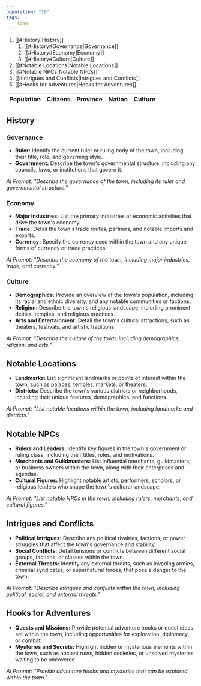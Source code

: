 ```yaml
---
population: "10"
tags:
  - town
---
```

1. [[#History|History]]
    1. [[#History#Governance|Governance]]
    2. [[#History#Economy|Economy]]
    3. [[#History#Culture|Culture]]
2. [[#Notable Locations|Notable Locations]]
3. [[#Notable NPCs|Notable NPCs]]
4. [[#Intrigues and Conflicts|Intrigues and Conflicts]]
5. [[#Hooks for Adventures|Hooks for Adventures]]

| Population | Citizens | Province | Nation | Culture |
| ---------- | -------- | -------- | ------ | ------- |

## History

### Governance

-   **Ruler:** Identify the current ruler or ruling body of the town, including their title, role, and governing style.
-   **Government:** Describe the town's governmental structure, including any councils, laws, or institutions that govern it.

_AI Prompt: "Describe the governance of the town, including its ruler and governmental structure."_

### Economy

-   **Major Industries:** List the primary industries or economic activities that drive the town's economy.
-   **Trade:** Detail the town's trade routes, partners, and notable imports and exports.
-   **Currency:** Specify the currency used within the town and any unique forms of currency or trade practices.

_AI Prompt: "Describe the economy of the town, including major industries, trade, and currency."_

### Culture

-   **Demographics:** Provide an overview of the town's population, including its racial and ethnic diversity, and any notable communities or factions.
-   **Religion:** Describe the town's religious landscape, including prominent deities, temples, and religious practices.
-   **Arts and Entertainment:** Detail the town's cultural attractions, such as theaters, festivals, and artistic traditions.

_AI Prompt: "Describe the culture of the town, including demographics, religion, and arts."_

## Notable Locations

-   **Landmarks:** List significant landmarks or points of interest within the town, such as palaces, temples, markets, or theaters.
-   **Districts:** Describe the town's various districts or neighborhoods, including their unique features, demographics, and functions.

_AI Prompt: "List notable locations within the town, including landmarks and districts."_

## Notable NPCs

-   **Rulers and Leaders:** Identify key figures in the town's government or ruling class, including their titles, roles, and motivations.
-   **Merchants and Guildmasters:** List influential merchants, guildmasters, or business owners within the town, along with their enterprises and agendas.
-   **Cultural Figures:** Highlight notable artists, performers, scholars, or religious leaders who shape the town's cultural landscape.

_AI Prompt: "List notable NPCs in the town, including rulers, merchants, and cultural figures."_

## Intrigues and Conflicts

-   **Political Intrigues:** Describe any political rivalries, factions, or power struggles that affect the town's governance and stability.
-   **Social Conflicts:** Detail tensions or conflicts between different social groups, factions, or classes within the town.
-   **External Threats:** Identify any external threats, such as invading armies, criminal syndicates, or supernatural forces, that pose a danger to the town.

_AI Prompt: "Describe intrigues and conflicts within the town, including political, social, and external threats."_

## Hooks for Adventures

-   **Quests and Missions:** Provide potential adventure hooks or quest ideas set within the town, including opportunities for exploration, diplomacy, or combat.
-   **Mysteries and Secrets:** Highlight hidden or mysterious elements within the town, such as ancient ruins, hidden societies, or unsolved mysteries waiting to be uncovered.

_AI Prompt: "Provide adventure hooks and mysteries that can be explored within the town."_
